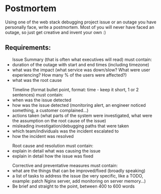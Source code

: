 <h1>Postmortem</h1>
<p>Using one of the web stack debugging project issue or an outage you have personally face, write a postmortem. Most of you will never have faced an outage, so just get creative and invent your own :)</p>
<h2>Requirements:</h2>
<ul>
Issue Summary (that is often what executives will read) must contain:
<li>duration of the outage with start and end times (including timezone)</li>
<li>what was the impact (what service was down/slow? What were user experiencing? How many % of the users were affected?)</li>
<li>what was the root cause</li>
</ul>
<ul>
Timeline (format bullet point, format: time - keep it short, 1 or 2 sentences) must contain:
<li>when was the issue detected</li>
<li>how was the issue detected (monitoring alert, an engineer noticed something, a customer complained…)</li>
<li>actions taken (what parts of the system were investigated, what were the assumption on the root cause of the issue)</li>
<li>misleading investigation/debugging paths that were taken</li>
<li>which team/individuals was the incident escalated to</li>
<li>how the incident was resolved</li>
</ul>
<ul>
Root cause and resolution must contain:
<li>explain in detail what was causing the issue</li>
<li>explain in detail how the issue was fixed</li>
</ul>
<ul>
Corrective and preventative measures must contain:
<li>what are the things that can be improved/fixed (broadly speaking)</li>
<li>a list of tasks to address the issue (be very specific, like a TODO, example: patch Nginx server, add monitoring on server memory…)</li>
<li>Be brief and straight to the point, between 400 to 600 words</li>
</ul>
